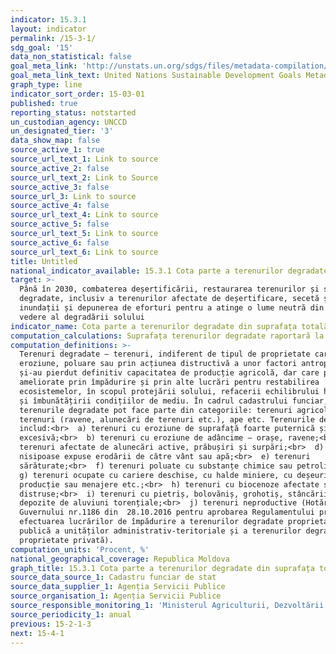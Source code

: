 ```yaml
---
indicator: 15.3.1
layout: indicator
permalink: /15-3-1/
sdg_goal: '15'
data_non_statistical: false
goal_meta_link: 'http://unstats.un.org/sdgs/files/metadata-compilation/Metadata-Goal-15.pdf'
goal_meta_link_text: United Nations Sustainable Development Goals Metadata (pdf 456kB)
graph_type: line
indicator_sort_order: 15-03-01
published: true
reporting_status: notstarted
un_custodian_agency: UNCCD
un_designated_tier: '3'
data_show_map: false
source_active_1: true
source_url_text_1: Link to source
source_active_2: false
source_url_text_2: Link to Source
source_active_3: false
source_url_3: Link to source
source_active_4: false
source_url_text_4: Link to source
source_active_5: false
source_url_text_5: Link to source
source_active_6: false
source_url_text_6: Link to source
title: Untitled
national_indicator_available: 15.3.1 Cota parte a terenurilor degradate din suprafața totală de terenuri
target: >-
  Până în 2030, combaterea deșertificării, restaurarea terenurilor și solurilor
  degradate, inclusiv a terenurilor afectate de deșertificare, secetă și
  inundații și depunerea de eforturi pentru a atinge o lume neutră din punct de
  vedere al degradării solului
indicator_name: Cota parte a terenurilor degradate din suprafața totală de terenuri
computation_calculations: Suprafața terenurilor degradate raportară la suprafața totală de terenuri *100
computation_definitions: >-
  Terenuri degradate – terenuri, indiferent de tipul de proprietate care, prin
  eroziune, poluare sau prin acțiunea distructivă a unor factori antropici,
  și-au pierdut definitiv capacitatea de producție agricolă, dar care pot fi
  ameliorate prin împădurire și prin alte lucrări pentru restabilirea
  ecosistemelor, în scopul protejării solului, refacerii echilibrului hidrologic
  și îmbunătățirii condițiilor de mediu. În cadrul cadastrului funciar,
  terenurile degradate pot face parte din categoriile: terenuri agricole, alte
  terenuri (ravene, alunecări de terenuri etc.), ape etc. Terenurile degradate
  includ:<br>  a) terenuri cu eroziune de suprafață foarte puternică și
  excesivă;<br>  b) terenuri cu eroziune de adâncime – orașe, ravene;<br>  c)
  terenuri afectate de alunecări active, prăbușiri și surpări;<br>  d) terenuri
  nisipoase expuse erodării de către vânt sau apă;<br>  e) terenuri
  sărăturate;<br>  f) terenuri poluate cu substanțe chimice sau petroliere;<br> 
  g) terenuri ocupate cu cariere deschise, cu halde miniere, cu deșeuri de
  producție sau menajere etc.;<br>  h) terenuri cu biocenoze afectate sau
  distruse;<br>  i) terenuri cu pietriș, bolovăniș, grohotiș, stâncării și
  depozite de aluviuni torențiale;<br>  j) terenuri neproductive (Hotărârea
  Guvernului nr.1186 din  28.10.2016 pentru aprobarea Regulamentului privind
  efectuarea lucrărilor de împădurire a terenurilor degradate proprietate
  publică a unităților administrativ-teritoriale și a terenurilor degradate
  proprietate privată).
computation_units: 'Procent, %'
national_geographical_coverage: Republica Moldova
graph_title: 15.3.1 Cota parte a terenurilor degradate din suprafața totală de terenuri
source_data_source_1: Cadastru funciar de stat
source_data_supplier_1: Agenția Servicii Publice
source_organisation_1: Agenția Servicii Publice
source_responsible_monitoring_1: 'Ministerul Agriculturii, Dezvoltării Regionale și Mediului'
source_periodicity_1: anual
previous: 15-2-1-3
next: 15-4-1
---
```

